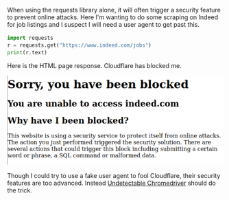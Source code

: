 When using the requests library alone, it will often trigger a security feature to prevent online attacks. Here I'm wanting to do some scraping on Indeed for job listings and I suspect I will need a user agent to get past this.
```python
import requests
r = requests.get("https://www.indeed.com/jobs")
print(r.text)
```
Here is the HTML page response. Cloudflare has blocked me.

![block_message.png](block_message.png)

Though I could try to use a fake user agent to fool Cloudflare, their security features are too advanced. Instead [Undetectable Chromedriver](https://github.com/ultrafunkamsterdam/undetected-chromedriver) should do the trick.
